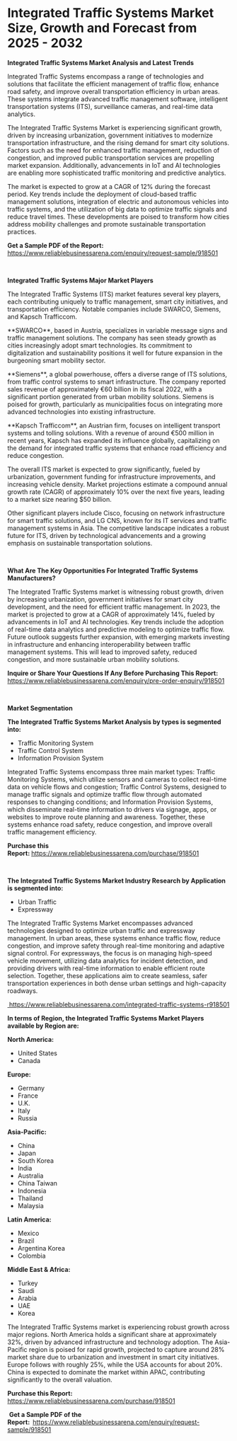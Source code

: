 <p><h1>Integrated Traffic Systems Market Size, Growth and Forecast from 2025 - 2032</h1></p><p><strong>Integrated Traffic Systems Market Analysis and Latest Trends</strong></p>
<p><p>Integrated Traffic Systems encompass a range of technologies and solutions that facilitate the efficient management of traffic flow, enhance road safety, and improve overall transportation efficiency in urban areas. These systems integrate advanced traffic management software, intelligent transportation systems (ITS), surveillance cameras, and real-time data analytics.</p><p>The Integrated Traffic Systems Market is experiencing significant growth, driven by increasing urbanization, government initiatives to modernize transportation infrastructure, and the rising demand for smart city solutions. Factors such as the need for enhanced traffic management, reduction of congestion, and improved public transportation services are propelling market expansion. Additionally, advancements in IoT and AI technologies are enabling more sophisticated traffic monitoring and predictive analytics.</p><p>The market is expected to grow at a CAGR of 12% during the forecast period. Key trends include the deployment of cloud-based traffic management solutions, integration of electric and autonomous vehicles into traffic systems, and the utilization of big data to optimize traffic signals and reduce travel times. These developments are poised to transform how cities address mobility challenges and promote sustainable transportation practices.</p></p>
<p><strong>Get a Sample PDF of the Report:&nbsp;</strong> <a href="https://www.reliablebusinessarena.com/enquiry/request-sample/918501?utm_campaign=2719&utm_medium=2&utm_source=Github&utm_content=ia&utm_term=18042025&utm_id=integrated-traffic-systems">https://www.reliablebusinessarena.com/enquiry/request-sample/918501</a></p>
<p>&nbsp;</p>
<p><strong>Integrated Traffic Systems Major Market Players</strong></p>
<p><p>The Integrated Traffic Systems (ITS) market features several key players, each contributing uniquely to traffic management, smart city initiatives, and transportation efficiency. Notable companies include SWARCO, Siemens, and Kapsch Trafficcom.</p><p>**SWARCO**, based in Austria, specializes in variable message signs and traffic management solutions. The company has seen steady growth as cities increasingly adopt smart technologies. Its commitment to digitalization and sustainability positions it well for future expansion in the burgeoning smart mobility sector.</p><p>**Siemens**, a global powerhouse, offers a diverse range of ITS solutions, from traffic control systems to smart infrastructure. The company reported sales revenue of approximately €60 billion in its fiscal 2022, with a significant portion generated from urban mobility solutions. Siemens is poised for growth, particularly as municipalities focus on integrating more advanced technologies into existing infrastructure.</p><p>**Kapsch Trafficcom**, an Austrian firm, focuses on intelligent transport systems and tolling solutions. With a revenue of around €500 million in recent years, Kapsch has expanded its influence globally, capitalizing on the demand for integrated traffic systems that enhance road efficiency and reduce congestion.</p><p>The overall ITS market is expected to grow significantly, fueled by urbanization, government funding for infrastructure improvements, and increasing vehicle density. Market projections estimate a compound annual growth rate (CAGR) of approximately 10% over the next five years, leading to a market size nearing $50 billion.</p><p>Other significant players include Cisco, focusing on network infrastructure for smart traffic solutions, and LG CNS, known for its IT services and traffic management systems in Asia. The competitive landscape indicates a robust future for ITS, driven by technological advancements and a growing emphasis on sustainable transportation solutions.</p></p>
<p>&nbsp;</p>
<p><strong>What Are The Key Opportunities For Integrated Traffic Systems Manufacturers?</strong></p>
<p><p>The Integrated Traffic Systems market is witnessing robust growth, driven by increasing urbanization, government initiatives for smart city development, and the need for efficient traffic management. In 2023, the market is projected to grow at a CAGR of approximately 14%, fueled by advancements in IoT and AI technologies. Key trends include the adoption of real-time data analytics and predictive modeling to optimize traffic flow. Future outlook suggests further expansion, with emerging markets investing in infrastructure and enhancing interoperability between traffic management systems. This will lead to improved safety, reduced congestion, and more sustainable urban mobility solutions.</p></p>
<p><strong>Inquire or Share Your Questions If Any Before Purchasing This Report:</strong> <a href="https://www.reliablebusinessarena.com/enquiry/pre-order-enquiry/918501?utm_campaign=2719&utm_medium=2&utm_source=Github&utm_content=ia&utm_term=18042025&utm_id=integrated-traffic-systems">https://www.reliablebusinessarena.com/enquiry/pre-order-enquiry/918501</a></p>
<p>&nbsp;</p>
<p><strong>Market Segmentation</strong></p>
<p><strong>The Integrated Traffic Systems Market Analysis by types is segmented into:</strong></p>
<p><ul><li>Traffic Monitoring System</li><li>Traffic Control System</li><li>Information Provision System</li></ul></p>
<p><p>Integrated Traffic Systems encompass three main market types: Traffic Monitoring Systems, which utilize sensors and cameras to collect real-time data on vehicle flows and congestion; Traffic Control Systems, designed to manage traffic signals and optimize traffic flow through automated responses to changing conditions; and Information Provision Systems, which disseminate real-time information to drivers via signage, apps, or websites to improve route planning and awareness. Together, these systems enhance road safety, reduce congestion, and improve overall traffic management efficiency.</p></p>
<p><strong>Purchase this Report:&nbsp;</strong><a href="https://www.reliablebusinessarena.com/purchase/918501?utm_campaign=2719&utm_medium=2&utm_source=Github&utm_content=ia&utm_term=18042025&utm_id=integrated-traffic-systems">https://www.reliablebusinessarena.com/purchase/918501</a></p>
<p>&nbsp;</p>
<p><strong>The Integrated Traffic Systems Market Industry Research by Application is segmented into:</strong></p>
<p><ul><li>Urban Traffic</li><li>Expressway</li></ul></p>
<p><p>The Integrated Traffic Systems Market encompasses advanced technologies designed to optimize urban traffic and expressway management. In urban areas, these systems enhance traffic flow, reduce congestion, and improve safety through real-time monitoring and adaptive signal control. For expressways, the focus is on managing high-speed vehicle movement, utilizing data analytics for incident detection, and providing drivers with real-time information to enable efficient route selection. Together, these applications aim to create seamless, safer transportation experiences in both dense urban settings and high-capacity roadways.</p></p>
<p><a href="https://www.reliablebusinessarena.com/integrated-traffic-systems-r918501?utm_campaign=2719&utm_medium=2&utm_source=Github&utm_content=ia&utm_term=18042025&utm_id=integrated-traffic-systems">&nbsp;https://www.reliablebusinessarena.com/integrated-traffic-systems-r918501</a></p>
<p><strong>In terms of Region, the Integrated Traffic Systems Market Players available by Region are:</strong></p>
<p>
    <p> <strong> North America: </strong>
        <ul>
            <li>United States</li>
            <li>Canada</li>
        </ul>
        </p> 
    <p> <strong> Europe: </strong>
        <ul>
            <li>Germany</li>
            <li>France</li>
            <li>U.K.</li>
            <li>Italy</li>
            <li>Russia</li>
        </ul>
        </p> 
    <p> <strong> Asia-Pacific: </strong>
        <ul>
            <li>China</li>
            <li>Japan</li>
            <li>South Korea</li>
            <li>India</li>
            <li>Australia</li>
            <li>China Taiwan</li>
            <li>Indonesia</li>
            <li>Thailand</li>
            <li>Malaysia</li>
        </ul>
        </p> 
    <p> <strong> Latin America: </strong>
        <ul>
            <li>Mexico</li>
            <li>Brazil</li>
            <li>Argentina Korea</li>
            <li>Colombia</li>
        </ul>
        </p> 
    <p> <strong> Middle East & Africa: </strong>
        <ul>
            <li>Turkey</li>
            <li>Saudi</li>
            <li>Arabia</li>
            <li>UAE</li>
            <li>Korea</li>
        </ul>
    </p>
    </p>
<p><p>The Integrated Traffic Systems market is experiencing robust growth across major regions. North America holds a significant share at approximately 32%, driven by advanced infrastructure and technology adoption. The Asia-Pacific region is poised for rapid growth, projected to capture around 28% market share due to urbanization and investment in smart city initiatives. Europe follows with roughly 25%, while the USA accounts for about 20%. China is expected to dominate the market within APAC, contributing significantly to the overall valuation.</p></p>
<p><strong>Purchase this Report: </strong><a href="https://www.reliablebusinessarena.com/purchase/918501?utm_campaign=2719&utm_medium=2&utm_source=Github&utm_content=ia&utm_term=18042025&utm_id=integrated-traffic-systems">https://www.reliablebusinessarena.com/purchase/918501</a></p>
<p>&nbsp;<strong>Get a Sample PDF of the Report:&nbsp;&nbsp;</strong><a href="https://www.reliablebusinessarena.com/enquiry/request-sample/918501?utm_campaign=2719&utm_medium=2&utm_source=Github&utm_content=ia&utm_term=18042025&utm_id=integrated-traffic-systems">https://www.reliablebusinessarena.com/enquiry/request-sample/918501</a></p>
<p><strong></strong></p>
<p><p></p><p></p><p></p></p>